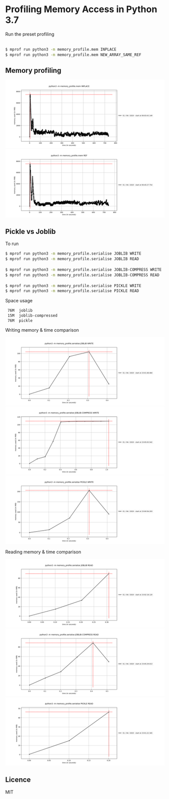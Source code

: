# Profiling Memory Access in Python 3.7

Run the preset profiling

```bash

$ mprof run python3 -m memory_profile.mem INPLACE
$ mprof run python3 -m memory_profile.mem NEW_ARRAY_SAME_REF

```

## Memory profiling

![inplace](plots/mem-inplace.png)
![newarry](plots/mem-newarray.png)


## Pickle vs Joblib

To run

```bash
$ mprof run python3 -m memory_profile.serialise JOBLIB WRITE
$ mprof run python3 -m memory_profile.serialise JOBLIB READ

$ mprof run python3 -m memory_profile.serialise JOBLIB-COMPRESS WRITE
$ mprof run python3 -m memory_profile.serialise JOBLIB-COMPRESS READ

$ mprof run python3 -m memory_profile.serialise PICKLE WRITE
$ mprof run python3 -m memory_profile.serialise PICKLE READ

```

Space usage

```
 76M  joblib
 15M  joblib-compressed
 76M  pickle
```

Writing memory & time comparison

![m](plots/joblib-write.png)
![m](plots/joblib-compress-write.png)
![m](plots/pickle-write.png)

Reading memory & time comparison

![m](plots/joblib-read.png)
![m](plots/joblib-compress-read.png)
![m](plots/pickle-read.png)


## Licence

MIT